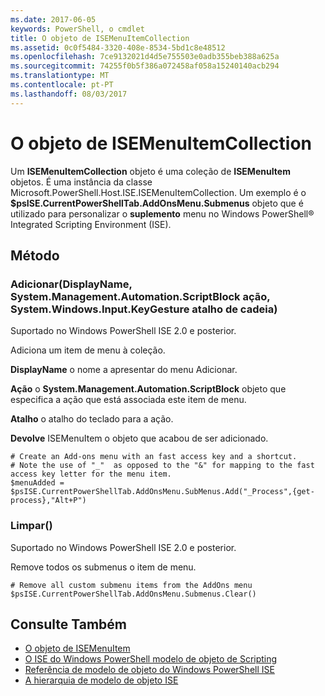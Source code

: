 ```yaml
---
ms.date: 2017-06-05
keywords: PowerShell, o cmdlet
title: O objeto de ISEMenuItemCollection
ms.assetid: 0c0f5484-3320-408e-8534-5bd1c8e48512
ms.openlocfilehash: 7ce9132021d4d5e755503e0adb355beb388a625a
ms.sourcegitcommit: 74255f0b5f386a072458af058a15240140acb294
ms.translationtype: MT
ms.contentlocale: pt-PT
ms.lasthandoff: 08/03/2017
---
```

# <a name="the-isemenuitemcollection-object"></a>O objeto de ISEMenuItemCollection
  Um **ISEMenuItemCollection** objeto é uma coleção de **ISEMenuItem** objetos. É uma instância da classe Microsoft.PowerShell.Host.ISE.ISEMenuItemCollection. Um exemplo é o **$psISE.CurrentPowerShellTab.AddOnsMenu.Submenus** objeto que é utilizado para personalizar o **suplemento** menu no Windows PowerShell® Integrated Scripting Environment (ISE).

## <a name="method"></a>Método

### <a name="addstring-displayname-systemmanagementautomationscriptblock-action-systemwindowsinputkeygesture-shortcut-"></a>Adicionar\(DisplayName, System.Management.Automation.ScriptBlock ação, System.Windows.Input.KeyGesture atalho de cadeia\)
  Suportado no Windows PowerShell ISE 2.0 e posterior. 

 Adiciona um item de menu à coleção.

 **DisplayName** o nome a apresentar do menu Adicionar.

 **Ação** o **System.Management.Automation.ScriptBlock** objeto que especifica a ação que está associada este item de menu.

 **Atalho** o atalho do teclado para a ação.

 **Devolve** ISEMenuItem o objeto que acabou de ser adicionado.

```
# Create an Add-ons menu with an fast access key and a shortcut.
# Note the use of "_"  as opposed to the "&" for mapping to the fast access key letter for the menu item.
$menuAdded = $psISE.CurrentPowerShellTab.AddOnsMenu.SubMenus.Add("_Process",{get-process},"Alt+P")
```

### <a name="clear"></a>Limpar\(\)
  Suportado no Windows PowerShell ISE 2.0 e posterior. 

 Remove todos os submenus o item de menu.

```
# Remove all custom submenu items from the AddOns menu
$psISE.CurrentPowerShellTab.AddOnsMenu.Submenus.Clear()

```

## <a name="see-also"></a>Consulte Também
- [O objeto de ISEMenuItem](The-ISEMenuItem-Object.md) 
- [O ISE do Windows PowerShell modelo de objeto de Scripting](The-Windows-PowerShell-ISE-Scripting-Object-Model.md) 
- [Referência de modelo de objeto do Windows PowerShell ISE](Windows-PowerShell-ISE-Object-Model-Reference.md) 
- [A hierarquia de modelo de objeto ISE](The-ISE-Object-Model-Hierarchy.md)

  
